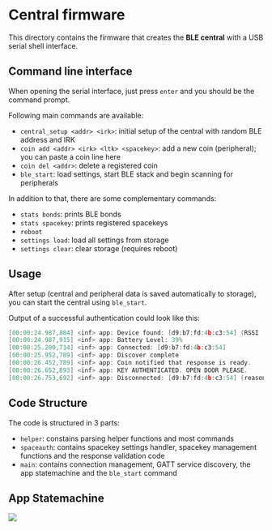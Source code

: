 # Central firmware
This directory contains the firmware that creates the **BLE central** with a USB serial shell interface.
## Command line interface
When opening the serial interface, just press `enter` and you should be the command prompt.

Following main commands are available:
* `central_setup <addr> <irk>`: initial setup of the central with random BLE address and IRK
* `coin add <addr> <irk> <ltk> <spacekey>`: add a new coin (peripheral); you can paste a coin line here
* `coin del <addr>`: delete a registered coin
* `ble_start`: load settings, start BLE stack and begin scanning for peripherals

In addition to that, there are some complementary commands:
* `stats bonds`: prints BLE bonds
* `stats spacekey`: prints registered spacekeys
* `reboot`
* `settings load`: load all settings from storage
* `settings clear`: clear storage (requires reboot)

## Usage
After setup (central and peripheral data is saved automatically to storage), you can start the central using `ble_start`.

Output of a successful authentication could look like this:
```cpp
[00:00:24.987,884] <inf> app: Device found: [d9:b7:fd:4b:c3:54] (RSSI -46) (TYPE 0) (BONDED 1)
[00:00:24.987,915] <inf> app: Battery Level: 39%
[00:00:25.200,714] <inf> app: Connected: [d9:b7:fd:4b:c3:54]
[00:00:25.952,789] <inf> app: Discover complete
[00:00:26.452,789] <inf> app: Coin notified that response is ready.
[00:00:26.652,893] <inf> app: KEY AUTHENTICATED. OPEN DOOR PLEASE.
[00:00:26.753,692] <inf> app: Disconnected: [d9:b7:fd:4b:c3:54] (reason 22)
```

## Code Structure
The code is structured in 3 parts:
* `helper`: constains parsing helper functions and most commands
* `spaceauth`: contains spacekey settings handler, spacekey management functions and the response validation code
* `main`: contains connection management, GATT service discovery, the app statemachine and the `ble_start` command

## App Statemachine
![](https://i.imgur.com/IQAX2zw.png)

